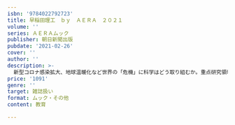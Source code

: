 ```yaml
---
isbn: '9784022792723'
title: 早稲田理工　ｂｙ　ＡＥＲＡ　２０２１
volume: ''
series: ＡＥＲＡムック
publisher: 朝日新聞出版
pubdate: '2021-02-26'
cover: ''
author: ''
description: >-
  新型コロナ感染拡大、地球温暖化など世界の「危機」に科学はどう取り組むか。重点研究領域プロジェクトの最前線を紹介。ZOZOや明治安田生命など企業トップOBや予防医学の研究をする女優・いとうまい子氏のインタビューも掲載。
price: '1091'
genre: ''
target: 雑誌扱い
format: ムック・その他
content: 教育

---
```

